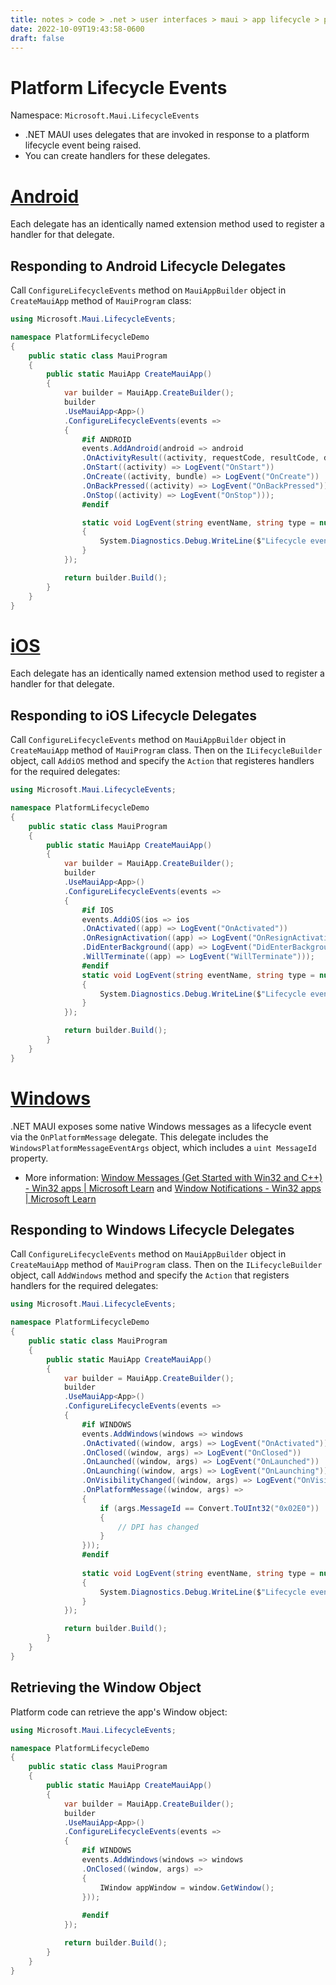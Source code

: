 ```yaml
---
title: notes > code > .net > user interfaces > maui > app lifecycle > platform lifecycle
date: 2022-10-09T19:43:58-0600
draft: false
---
```


# Platform Lifecycle Events
Namespace: `Microsoft.Maui.LifecycleEvents`
- .NET MAUI uses delegates that are invoked in response to a platform lifecycle event being raised.
- You can create handlers for these delegates.

# [Android](https://learn.microsoft.com/en-us/dotnet/maui/fundamentals/app-lifecycle#android)
Each delegate has an identically named extension method used to register a handler for that delegate.

## Responding to Android Lifecycle Delegates
Call `ConfigureLifecycleEvents` method on `MauiAppBuilder` object in `CreateMauiApp` method of `MauiProgram` class:
```cs
using Microsoft.Maui.LifecycleEvents;

namespace PlatformLifecycleDemo 
{
    public static class MauiProgram 
    {
        public static MauiApp CreateMauiApp() 
        {
            var builder = MauiApp.CreateBuilder();
            builder
            .UseMauiApp<App>()
            .ConfigureLifecycleEvents(events => 
            {
                #if ANDROID
                events.AddAndroid(android => android
                .OnActivityResult((activity, requestCode, resultCode, data) => LogEvent("OnActivityResult", requestCode.ToString()))
                .OnStart((activity) => LogEvent("OnStart"))
                .OnCreate((activity, bundle) => LogEvent("OnCreate"))
                .OnBackPressed((activity) => LogEvent("OnBackPressed"))
                .OnStop((activity) => LogEvent("OnStop")));
                #endif

                static void LogEvent(string eventName, string type = null) 
                {
                    System.Diagnostics.Debug.WriteLine($"Lifecycle event: {eventName}{(type == null ? string.Empty : $" ({type})")}");
                }
            });

            return builder.Build();
        }
    }
}
```

# [iOS](https://learn.microsoft.com/en-us/dotnet/maui/fundamentals/app-lifecycle#ios)
Each delegate has an identically named extension method used to register a handler for that delegate.

## Responding to iOS Lifecycle Delegates
Call `ConfigureLifecycleEvents` method on `MauiAppBuilder` object in `CreateMauiApp` method of `MauiProgram` class. Then on the `ILifecycleBuilder` object, call `AddiOS` method and specify the `Action` that registeres handlers for the required delegates:
```cs
using Microsoft.Maui.LifecycleEvents;

namespace PlatformLifecycleDemo 
{
    public static class MauiProgram 
    {
        public static MauiApp CreateMauiApp() 
        {
            var builder = MauiApp.CreateBuilder();
            builder
            .UseMauiApp<App>()
            .ConfigureLifecycleEvents(events => 
            {
                #if IOS
                events.AddiOS(ios => ios
                .OnActivated((app) => LogEvent("OnActivated"))
                .OnResignActivation((app) => LogEvent("OnResignActivation"))
                .DidEnterBackground((app) => LogEvent("DidEnterBackground"))
                .WillTerminate((app) => LogEvent("WillTerminate")));
                #endif
                static void LogEvent(string eventName, string type = null) 
                {
                    System.Diagnostics.Debug.WriteLine($"Lifecycle event: {eventName}{(type == null ? string.Empty : $" ({type})")}");
                }
            });

            return builder.Build();
        }
    }
}
```
# [Windows](https://learn.microsoft.com/en-us/dotnet/maui/fundamentals/app-lifecycle#windows)
.NET MAUI exposes some native Windows messages as a lifecycle event via the `OnPlatformMessage` delegate. This delegate includes the `WindowsPlatformMessageEventArgs` object, which includes a `uint MessageId` property.  
- More information: [Window Messages (Get Started with Win32 and C++) - Win32 apps | Microsoft Learn](https://learn.microsoft.com/en-us/windows/win32/learnwin32/window-messages) and [Window Notifications - Win32 apps | Microsoft Learn](https://learn.microsoft.com/en-us/windows/win32/winmsg/window-notifications)

## Responding to Windows Lifecycle Delegates
Call `ConfigureLifecycleEvents` method on `MauiAppBuilder` object in `CreateMauiApp` method of `MauiProgram` class. Then on the `ILifecycleBuilder` object, call `AddWindows` method and specify the `Action` that registers handlers for the required delegates:
```cs
using Microsoft.Maui.LifecycleEvents;

namespace PlatformLifecycleDemo 
{
    public static class MauiProgram 
    {
        public static MauiApp CreateMauiApp() 
        {
            var builder = MauiApp.CreateBuilder();
            builder
            .UseMauiApp<App>()
            .ConfigureLifecycleEvents(events => 
            {
                #if WINDOWS
                events.AddWindows(windows => windows
                .OnActivated((window, args) => LogEvent("OnActivated"))
                .OnClosed((window, args) => LogEvent("OnClosed"))
                .OnLaunched((window, args) => LogEvent("OnLaunched"))
                .OnLaunching((window, args) => LogEvent("OnLaunching"))
                .OnVisibilityChanged((window, args) => LogEvent("OnVisibilityChanged"))
                .OnPlatformMessage((window, args) => 
                {
                    if (args.MessageId == Convert.ToUInt32("0x02E0")) 
                    {
                        // DPI has changed
                    }
                }));
                #endif
                
                static void LogEvent(string eventName, string type = null) 
                {
                    System.Diagnostics.Debug.WriteLine($"Lifecycle event: {eventName}{(type == null ? string.Empty : $" ({type})")}");
                }
            });

            return builder.Build();
        }
    }
}
```

## Retrieving the Window Object
Platform code can retrieve the app's Window object:
```cs
using Microsoft.Maui.LifecycleEvents;

namespace PlatformLifecycleDemo 
{
    public static class MauiProgram 
    {
        public static MauiApp CreateMauiApp() 
        {
            var builder = MauiApp.CreateBuilder();
            builder
            .UseMauiApp<App>()
            .ConfigureLifecycleEvents(events => 
            {
                #if WINDOWS
                events.AddWindows(windows => windows
                .OnClosed((window, args) => 
                {
                    IWindow appWindow = window.GetWindow();
                }));
                
                #endif
            });

            return builder.Build();
        }
    }
}
```
